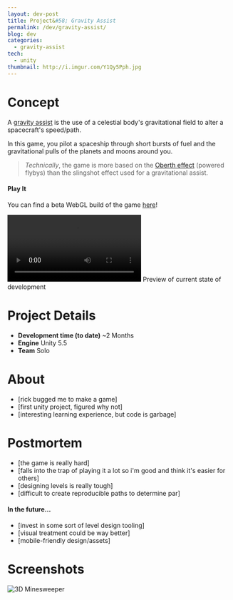 ```yaml
---
layout: dev-post
title: Project&#58; Gravity Assist
permalink: /dev/gravity-assist/
blog: dev
categories:
  - gravity-assist
tech:
  - unity
thumbnail: http://i.imgur.com/Y1Qy5Pph.jpg
---
```


# Concept

A [gravity assist](https://en.wikipedia.org/wiki/Gravity_assist) is the use of a celestial body's gravitational field to alter a spacecraft's speed/path.

In this game, you pilot a spaceship through short bursts of fuel and the gravitational pulls of the planets and moons around you.

>_Technically_, the game is more based on the [Oberth effect](https://en.wikipedia.org/wiki/Oberth_effect) (powered flybys) than the slingshot effect used for a gravitational assist.

#### Play It

You can find a beta WebGL build of the game [here](https://developer.cloud.unity3d.com/share/WJPjJOJq4M/)!

<video src="https://i.imgur.com/Y1Qy5Pp.mp4" loop controls></video>
<span>Preview of current state of development</span>

# Project Details

- **Development time (to date)** ~2 Months
- **Engine** Unity 5.5
- **Team** Solo

# About

- [rick bugged me to make a game]
- [first unity project, figured why not]
- [interesting learning experience, but code is garbage]

# Postmortem

- [the game is really hard]
- [falls into the trap of playing it a lot so i'm good and think it's easier for others]
- [designing levels is really tough]
- [difficult to create reproducible paths to determine par]

#### In the future...

- [invest in some sort of level design tooling]
- [visual treatment could be way better]
- [mobile-friendly design/assets]

# Screenshots

![3D Minesweeper](http://i.imgur.com/yfxiiPx.jpg)
